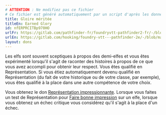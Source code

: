 ```yaml
---
# ATTENTION : Ne modifiez pas ce fichier
# Ce fichier est généré automatiquement par un script d'après les données du module Foundry VTT officiel et de sa traduction
title: Gloire méritée
titleEn: Earned Glory
id: nfERPRCITBp970HO
urlFr: https://gitlab.com/pathfinder-fr/foundryvtt-pathfinder2-fr/-/blob/master/data/feats/nfERPRCITBp970HO.htm
urlEn: https://gitlab.com/hooking/foundry-vtt---pathfinder-2e/-/blob/master/packs/data/feats.db/earned-glory.json
layout: dons
---
```

Les elfs sont souvent sceptiques à propos des demi-elfes et vous êtes expérimenté lorsqu'il s'agit de raconter des histoires à propos de ce que vous avez accompli pour obtenir leur respect. Vous êtes qualifié en Représentation. Si vous étiez automatiquement devenu qualifié en  Représentation (du fait de votre historique ou de votre classe, par exemple), vous êtes qualifié à la place dans une autre compétence de votre choix.

Vous obtenez le don [Représentation impressionnante](représentation-impressionnante.md). Lorsque vous faites un test de Représentation pour [Faire bonne impression](../actions/faire-bonne-impression.md) sur un elfe, lorsque vous obtenez un échec critique vous considérez qu'il s'agit à la place d'un échec.
